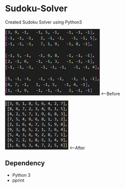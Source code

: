# Sudoku-Solver

Created Sudoku Solver using Python3

![](Before.png)
<--Before

![](After.png)
<--After

## Dependency

- Python 3
- pprint
